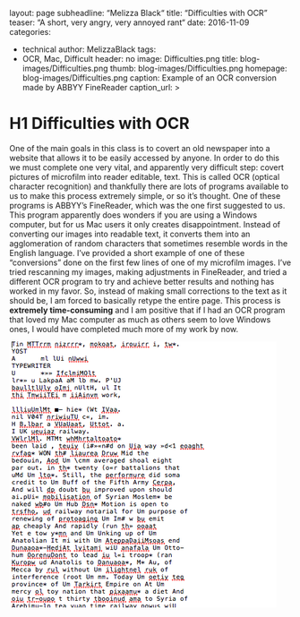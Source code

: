 layout: page
subheadline: “Melizza Black“
title: “Difficulties with OCR”
teaser: “A short, very angry, very annoyed rant“
date: 2016-11-09 <!-- date of post submission -->
categories:
  - technical
author: MelizzaBlack <!-- all one word -->
tags:
  - OCR, Mac, Difficult
header: no
image: Difficulties.png
  title: blog-images/Difficulties.png
  thumb: blog-images/Difficulties.png
  homepage: blog-images/Difficulties.png
  caption: Example of an OCR conversion made by ABBYY FineReader
  caption_url: <!-- link-to-page-containing-text? -->>
# H1 Difficulties with OCR

One of the main goals in this class is to covert an old newspaper into a website that allows it to be easily accessed by anyone. In order to do this we must complete one very vital, and apparently very difficult step: covert pictures of microfilm into reader editable, text. This is called OCR (optical character recognition) and thankfully there are lots of programs available to us to make this process extremely simple, or so it’s thought. One of these programs is ABBYY’s FineReader, which was the one first suggested to us. This program apparently does wonders if you are using a Windows computer, but for us Mac users it only creates disappointment. Instead of converting our images into readable text, it converts them into an agglomeration of random characters that sometimes resemble words in the English language. I’ve provided a short example of one of these “conversions” done on the first few lines of one of my microfilm images. I’ve tried rescanning my images, making adjustments in FineReader, and tried a different OCR program to try and achieve better results and nothing has worked in my favor.  So, instead of making small corrections to the text as it should be, I am forced to basically retype the entire page. This process is **extremely time-consuming** and I am positive that if I had an OCR program that loved my Mac computer as much as others seem to love Windows ones, I would have completed much more of my work by now. 


![Difficulties](Difficulties.png)
